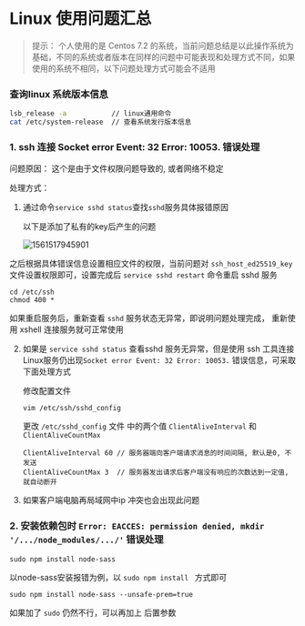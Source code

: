 # 			Linux 使用问题汇总



> 提示： 个人使用的是 Centos 7.2 的系统，当前问题总结是以此操作系统为基础，不同的系统或者版本在同样的问题中可能表现和处理方式不同，如果使用的系统不相同，以下问题处理方式可能会不适用



### 查询linux 系统版本信息



```sh
lsb_release -a           // linux通用命令
cat /etc/system-release  // 查看系统发行版本信息
```



### 1. ssh 连接 Socket error Event: 32 Error: 10053. 错误处理

问题原因： 这个是由于文件权限问题导致的, 或者网络不稳定

处理方式：

1. 通过命令`service sshd status`查找`sshd`服务具体报错原因

   以下是添加了私有的key后产生的问题

   ![1561517945901](./images/ssh-link-error.png)

 之后根据具体错误信息设置相应文件的权限，当前问题对 `ssh_host_ed25519_key` 文件设置权限即可，设置完成后 `service sshd restart` 命令重启 sshd 服务

```
cd /etc/ssh
chmod 400 *
```

如果重启服务后，重新查看 `sshd`  服务状态无异常，即说明问题处理完成， 重新使用 xshell 连接服务就可正常使用

2. 如果是 `service sshd status` 查看sshd 服务无异常，但是使用 ssh 工具连接Linux服务仍出现`Socket error Event: 32 Error: 10053.` 错误信息，可采取下面处理方式

   修改配置文件

   ```
   vim /etc/ssh/sshd_config
   ```

   更改 `/etc/sshd_config` 文件 中的两个值  `ClientAliveInterval`   和   `ClientAliveCountMax`

   ```
   ClientAliveInterval 60 // 服务器端向客户端请求消息的时间间隔, 默认是0, 不发送
   ClientAliveCountMax 3  // 服务器发出请求后客户端没有响应的次数达到一定值, 就自动断开
   ```

3. 如果客户端电脑再局域网中ip 冲突也会出现此问题



### 2. 安装依赖包时 `Error: EACCES: permission denied, mkdir '/.../node_modules/.../'` 错误处理



```
sudo npm install node-sass
```

以node-sass安装报错为例，以 `sudo npm install ` 方式即可

```
sudo npm install node-sass --unsafe-prem=true
```

  如果加了 `sudo` 仍然不行，可以再加上 后置参数